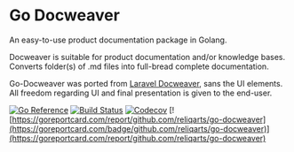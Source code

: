 # Go Docweaver

An easy-to-use product documentation package in Golang.

Docweaver is suitable for product documentation and/or knowledge bases. Converts folder(s) of .md files into full-bread complete documentation.

Go-Docweaver was ported from [Laravel Docweaver](https://github.com/reliqarts/laravel-docweaver), sans the UI elements. All freedom regarding UI and final presentation is given to the end-user.



[![Go Reference](https://pkg.go.dev/badge/github.com/reliqarts/go-docweaver.svg)](https://pkg.go.dev/github.com/reliqarts/go-docweaver)
[![Build Status](https://github.com/reliqarts/go-docweaver/workflows/CI/badge.svg)](https://github.com/reliqarts/go-docweaver/actions?query=workflow:CI)
[![Codecov](https://img.shields.io/codecov/c/github/reliqarts/go-docweaver.svg?style=flat)](https://codecov.io/gh/reliqarts/go-docweaver)
[![https://goreportcard.com/report/github.com/reliqarts/go-docweaver](https://goreportcard.com/badge/github.com/reliqarts/go-docweaver)](https://goreportcard.com/report/github.com/reliqarts/go-docweaver)


&nbsp;